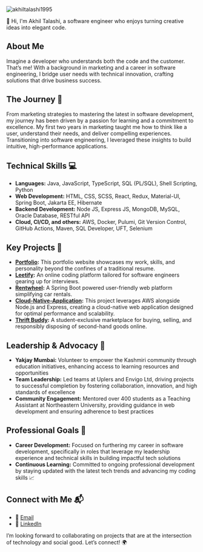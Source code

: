 <p align="left"> <img src="https://komarev.com/ghpvc/?username=akhiltalashi1995&label=Profile%20views&color=0e75b6&style=flat" alt="akhiltalashi1995" /> </p>
👋 Hi, I'm Akhil Talashi, a software engineer who enjoys turning creative ideas into elegant code.

## About Me
Imagine a developer who understands both the code and the customer. That’s me! With a background in marketing and a career in software engineering, I bridge user needs with technical innovation, crafting solutions that drive business success.

## The Journey 👣
From marketing strategies to mastering the latest in software development, my journey has been driven by a passion for learning and a commitment to excellence. My first two years in marketing taught me how to think like a user, understand their needs, and deliver compelling experiences. Transitioning into software engineering, I leveraged these insights to build intuitive, high-performance applications.

## Technical Skills 💻
- **Languages:** Java, JavaScript, TypeScript, SQL (PL/SQL), Shell Scripting, Python
- **Web Development:** HTML, CSS, SCSS, React, Redux, Material-UI, Spring Boot, Jakarta EE, Hibernate
- **Backend Development:** Node JS, Express JS, MongoDB, MySQL, Oracle Database, RESTful API
- **Cloud, CI/CD, and others:** AWS, Docker, Pulumi, Git Version Control, GitHub Actions, Maven, SQL Developer, UFT, Selenium

## Key Projects 💎
- **[Portfolio](https://www.akhiltalashi.dev/):** This portfolio website showcases my work, skills, and personality beyond the confines of a traditional resume.
- **[Leetify](https://github.com/AkhilTalashi1995/LEETIFY):** An online coding platform tailored for software engineers gearing up for interviews.
- **[Rentwheel](https://github.com/AkhilTalashi1995/Rentwheel):** A Spring Boot powered user-friendly web platform simplifying car rentals.
- **[Cloud-Native-Application](https://github.com/AkhilTalashi1995/Cloud-Native-Application):** This project leverages AWS alongside Node.js and Express, creating a cloud-native web application designed for optimal performance and scalability.
- **[Thrift Buddy](https://www.figma.com/proto/4UcQF4vUClvu2RiTJj931i/ThriftBuddy?node-id=303-2774&scaling=scale-down&page-id=0%3A1&starting-point-node-id=303%3A2774&show-proto-sidebar=1&t=HCgOGOoOIYAbw1mt-9):** A student-exclusive marketplace for buying, selling, and responsibly disposing of second-hand goods online.
  
## Leadership & Advocacy 🌟
- **Yakjay Mumbai:** Volunteer to empower the Kashmiri community through education initiatives, enhancing access to learning resources and opportunities
- **Team Leadership:** Led teams at Uplers and Envigo Ltd, driving projects to successful completion by fostering collaboration, innovation, and high standards of excellence
- **Community Engagement:** Mentored over 400 students as a Teaching Assistant at Northeastern University, providing guidance in web development and ensuring adherence to best practices 

## Professional Goals 🎯
- **Career Development:** Focused on furthering my career in software development, specifically in roles that leverage my leadership experience and technical skills in building impactful tech solutions
- **Continuous Learning:** Committed to ongoing professional development by staying updated with the latest tech trends and advancing my coding skills 📈

## Connect with Me 📬
- 📧 [Email](mailto:95akhiltalashi@gmail.com)
- 🔗 [LinkedIn](https://linkedin.com/in/akhil-talashi)

I’m looking forward to collaborating on projects that are at the intersection of technology and social good. Let’s connect! 🌍


